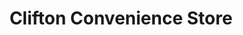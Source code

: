 ---
title: "Clifton Convenience Store"
url: /aberdeen/clifton-convenience-store/
shop: convenience
---